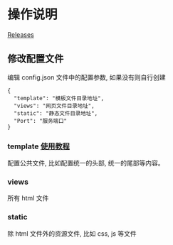 # 操作说明

[Releases](https://github.com/svonme/EasyWeb/releases/tag/v1.0)


## 修改配置文件

编辑 config.json 文件中的配置参数, 如果没有则自行创建

```
{
  "template": "模板文件目录地址",
  "views": "网页文件目录地址",
  "static": "静态文件目录地址",
  "Port": "服务端口"
}

```

### template [使用教程](https://www.topgoer.com/gin%E6%A1%86%E6%9E%B6/gin%E6%B8%B2%E6%9F%93/html%E6%A8%A1%E6%9D%BF%E6%B8%B2%E6%9F%93.html)

配置公共文件, 比如配置统一的头部, 统一的尾部等内容。

### views

所有 html 文件

### static

除 html 文件外的资源文件, 比如 css, js 等文件
